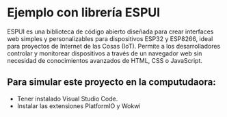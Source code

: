 # Ejemplo con librería ESPUI
ESPUI es una biblioteca de código abierto diseñada para crear interfaces web simples y personalizables para dispositivos ESP32 y ESP8266, ideal para proyectos de Internet de las Cosas (IoT).
Permite a los desarrolladores controlar y monitorear dispositivos a través de un navegador web sin necesidad de conocimientos avanzados de HTML, CSS o JavaScript.

## Para simular este proyecto en la computudaora:
- Tener instalado Visual Studio Code.
- Instalar las extensiones PlatformIO y Wokwi
